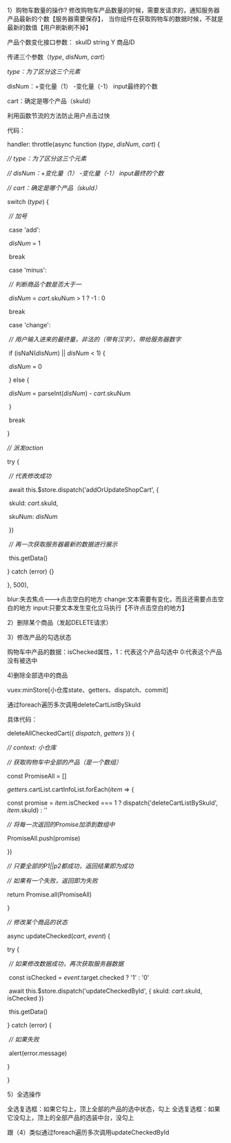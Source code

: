 1）购物车数量的操作?
修改购物车产品数量的时候，需要发请求的，通知服务器产品最新的个数【服务器需要保存】，
当你组件在获取购物车的数据时候，不就是最新的数值【用户刷新刷不掉】

产品个数变化接口参数：
skuID	string	Y	商品ID

传递三个参数（*type*, *disNum*, *cart*）

 *type：为了区分这三个元素*

 disNum：+变化量（1）  -变化量（-1）  input最终的个数

  cart：确定是哪个产品（skuId）

利用函数节流的方法防止用户点击过快

代码：

  handler: throttle(async function (*type*, *disNum*, *cart*) {

   *// type：为了区分这三个元素*

   *// disNum：+变化量（1）  -变化量（-1）  input最终的个数*

   *// cart：确定是哪个产品（skuId）*

   switch (*type*) {

​    *// 加号*

​    case 'add':

​     *disNum* = 1

​     break

​    case 'minus':

​     *// 判断商品个数是否大于一*

​     *disNum* = *cart*.skuNum > 1 ? -1 : 0

​     break

​    case 'change':

​     *// 用户输入进来的最终量，非法的（带有汉字），带给服务器数字*

​     if (isNaN(*disNum*) || *disNum* < 1) {

​      *disNum* = 0

​     } else {

​      *disNum* = parseInt(*disNum*) - *cart*.skuNum

​     }

​     break

   }

   *// 派发action*

   try {

​    *// 代表修改成功*

​    await this.$store.dispatch('addOrUpdateShopCart', {

​     skuId: *cart*.skuId,

​     skuNum: *disNum*

​    })

​    *// 再一次获取服务器最新的数据进行展示*

​    this.getData()

   } catch (error) {}

  }, 500),

blur:失去焦点--->点击空白的地方
change:文本需要有变化，而且还需要点击空白的地方
input:只要文本发生变化立马执行【不许点击空白的地方】

2）删除某个商品（发起DELETE请求）

3）修改产品的勾选状态

购物车中产品的数据：isChecked属性，1：代表这个产品勾选中   0:代表这个产品没有被选中

4)删除全部选中的商品

vuex:minStore[小仓库state、getters、dispatch、commit]

通过foreach遍历多次调用deleteCartListBySkuId

具体代码：

 deleteAllCheckedCart({ *dispatch*, *getters* }) {

  *// context: 小仓库*

  *// 获取购物车中全部的产品（是一个数组）*

  const PromiseAll = []

  *getters*.cartList.cartInfoList.forEach(*item* => {

   const promise = *item*.isChecked === 1 ? dispatch('deleteCartListBySkuId', *item*.skuId) : ''

   *// 将每一次返回的Promise加添到数组中*

   PromiseAll.push(promise)

  })

  *// 只要全部的P1||p2都成功，返回结果即为成功*

  *// 如果有一个失败，返回即为失败*

  return Promise.all(PromiseAll)

 }



 *// 修改某个商品的状态*

  async updateChecked(*cart*, *event*) {

   try {

​    *// 如果修改数据成功，再次获取服务器数据*

​    const isChecked = *event*.target.checked ? '1' : '0'

​    await this.$store.dispatch('updateCheckedById', { skuId: *cart*.skuId, isChecked })

​    this.getData()

   } catch (error) {

​    *// 如果失败*

​    alert(error.message)

   }

  }

5）全选操作

全选复选框：如果它勾上，顶上全部的产品的选中状态，勾上
全选复选框：如果它没勾上，顶上的全部产品的选装中台，没勾上

跟（4）类似通过foreach遍历多次调用updateCheckedById

